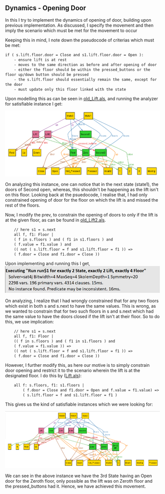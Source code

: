 ## Dynamics - Opening Door

In this I try to implement the dynamics of opening of door, building upon previous implementation.
As discussed, I specify the movement and then imply the scenario which must be met for the movement to occur

Keeping this in mind, I note down the pseudocode of criterias which must be met:
```
if ( s.lift.floor.door = Close and s1.lift.floor.door = Open ):
	- ensure lift is at rest
	- moves to the same direction as before and after opening of door
	- either the floor should be within the pressed_buttons or the floor up/down button should be pressed
	- the s.lift.floor should essentially remain the same, except for the door
	- must update only this floor linked with the state 
```

Upon modelling this as can be seen in [old_Lift.als](old_Lift.als), and running the analyzer for satisfiable instance I get:

![old](old.png)

On analyzing this instance, one can notice that in the next state (state1), the doors of Second open, whereas, this shouldn't be happening as the lift isn't on this floor. Looking back at the psuedocode, I realise that, I had only constrained opening of door for the floor on which the lift is and missed the rest of the floors.

Now, I modify the prev, to constrain the opening of doors to only if the lift is at the given floor, as can be found in [old_Lift2.als](old_Lift2.als).

```
    // here s1 = s.next
    all f, f1: Floor | 
    ( f in s.floors ) and ( f1 in s1.floors ) and
    ( f.value = f1.value ) and
    (( not ( s.lift.floor = f and s1.lift.floor = f1 )) =>
    ( f.door = Close and f1.door = Close ))
```

Upon implementing and running this I get, 
![No_instance](No_instance.png)

On analyzing, I realize that I had wrongly constrained that for any two floors which exist in both s and s.next to have the same values. This is wrong, as we wanted to constrain that for two such floors in s and s.next which had the same value to have the doors closed if the lift isn't at their floor. So to do this, we use implication:
```
    // here s1 = s.next
    all f, f1: Floor | 
    (( f in s.floors ) and ( f1 in s1.floors ) and
    ( f.value = f1.value )) =>
    (( not ( s.lift.floor = f and s1.lift.floor = f1 )) =>
    ( f.door = Close and f1.door = Close ))
```

However, I further modify this, as here our motive is to simply constrain door opening and restrict it to the scenario wherein the lift is at the designated floor. I do this by ([Lift.als](Lift.als)):
```
    all f: s.floors, f1: s1.floors | 
		( f.door = Close and f1.door = Open and f.value = f1.value) =>
		( s.lift.floor = f and s1.lift.floor = f1 )
```
This gives us the kind of satisfiable instances which we were looking for:

![Correct](new.png)

We can see in the above instance we have the 3rd State having an Open door for the Zeroth floor, only possible as the lift was on Zeroth floor and the pressed_buttons had it. Hence, we have achieved this movement.
